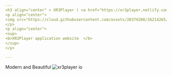 ```yaml
---
<h3 align="center" > XR3Player ( <a href="https://xr3player.netlify.com/" target="_blank">Visit</a>  )</h3>
<p align="center">
<img src="https://cloud.githubusercontent.com/assets/20374208/26214265/6b605cae-3c04-11e7-9c14-2cd59e10dd03.png">
</p>
<p align="center">
<sup>
<b>XR3Player application website  </b>
</sup> 
</p> 

---
```


Modern and Beautiful
![xr3player io](https://user-images.githubusercontent.com/20374208/71085103-65d20200-219f-11ea-9a86-4e8eacd362e2.png)



